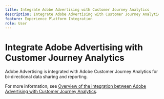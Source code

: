 ```yaml
---
title: Integrate Adobe Advertising with Customer Journey Analytics
description: Integrate Adobe Advertising with Customer Journey Analytics
feature: Experience Platform Integration
role: User
---
```

# Integrate Adobe Advertising with Customer Journey Analytics

Adobe Advertising is integrated with Adobe Customer Journey Analytics for bi-directional data sharing and reporting. 

For more information, see [Overview of the integration between Adobe Advertising with Customer Journey Analytics](https://experienceleague.adobe.com/en/docs/advertising/integrations/customer-journey-analytics/overview).
